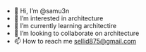 - 👋 Hi, I’m @samu3n
- 👀 I’m interested in architecture
- 🌱 I’m currently learning architectire
- 💞️ I’m looking to collaborate on architecture
- 📫 How to reach me sellid875@gmail.com

<!---
samu3n/samu3n is a ✨ special ✨ repository because its `README.md` (this file) appears on your GitHub profile.
You can click the Preview link to take a look at your changes.
--->
